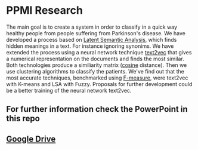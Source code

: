 # PPMI Research
The main goal is to create a system in order to classify in a quick way healthy people from  people suffering from Parkinson's disease.
We have developed a process based on [Latent Semantic Analysis](https://en.wikipedia.org/wiki/Latent_semantic_analysis), which finds hidden meanings in a text. For instance ignoring synonims.
We have extended the process using a neural network technique [text2vec](http://text2vec.org/) that gives a numerical representation on the documents and finds the most similar.
Both technologies produce a similiarity matrix ([cosine](https://en.wikipedia.org/wiki/Cosine_similarity) distance). Then we use clustering algorithms to classify the patients.
We've find out that the most accurate techniques, benchmarked using [F-measure](https://en.wikipedia.org/wiki/F1_score), were text2vec with K-means and LSA with Fuzzy.
Proposals for further development could be a better training of the neural network text2vec.

## For further information check the PowerPoint in this repo
## [Google Drive](https://drive.google.com/drive/folders/1sRIe9kS6KRqHCH_b1nMZNds7uumLMPts?usp=sharing)
